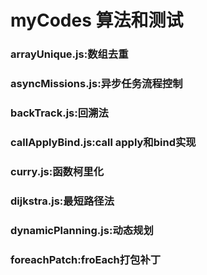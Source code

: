 # myCodes 算法和测试
<h3>arrayUnique.js:数组去重</h3>
<h3>asyncMissions.js:异步任务流程控制</h3>
<h3>backTrack.js:回溯法</h3>
<h3>callApplyBind.js:call apply和bind实现</h3>
<h3>curry.js:函数柯里化</h3>
<h3>dijkstra.js:最短路径法</h3>
<h3>dynamicPlanning.js:动态规划</h3>
<h3>foreachPatch:froEach打包补丁</h3>

